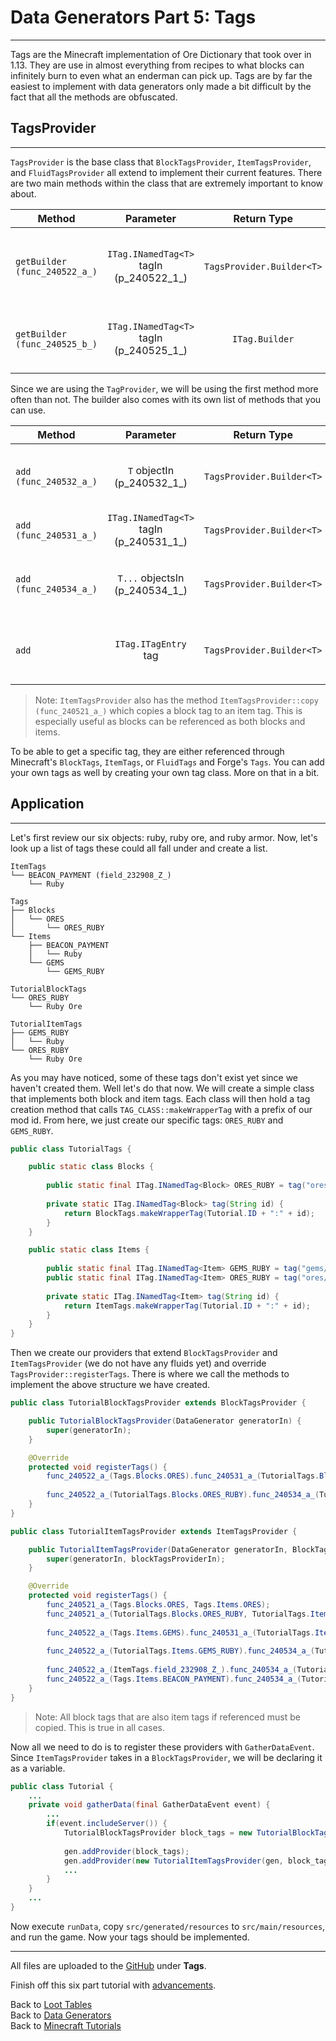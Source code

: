 ﻿# <a name="tags"></a>Data Generators Part 5: Tags
---

Tags are the Minecraft implementation of Ore Dictionary that took over in 1.13. They are use in almost everything from recipes to what blocks can infinitely burn to even what an enderman can pick up. Tags are by far the easiest to implement with data generators only made a bit difficult by the fact that all the methods are obfuscated.

## <a name="tagsprovider"></a>TagsProvider
---

`TagsProvider` is the base class that `BlockTagsProvider`, `ItemTagsProvider`, and `FluidTagsProvider` all extend to implement their current features. There are two main methods within the class that are extremely important to know about.

Method | Parameter | Return Type | Use
--- | :---: | :---: | ---
`getBuilder (func_240522_a_)` | `ITag.INamedTag<T>` tagIn (p\_240522\_1\_) | `TagsProvider.Builder<T>` | Gets the provider builder for a tag.
`getBuilder (func_240525_b_)` | `ITag.INamedTag<T>` tagIn (p\_240525\_1\_) | `ITag.Builder` | Gets the tag builder for a tag.

Since we are using the `TagProvider`, we will be using the first method more often than not. The builder also comes with its own list of methods that you can use.

Method | Parameter | Return Type | Use
--- | :---: | :---: | ---
`add (func_240532_a_)` | `T` objectIn (p\_240532\_1\_) | `TagsProvider.Builder<T>` | Adds an object to a tag.
`add (func_240531_a_)` | `ITag.INamedTag<T>` tagIn (p\_240531\_1\_) | `TagsProvider.Builder<T>` | Adds a tag to a tag.
`add (func_240534_a_)` | `T...` objectsIn (p\_240534\_1\_) | `TagsProvider.Builder<T>` | Adds these objects to a tag.
`add` | `ITag.ITagEntry` tag | `TagsProvider.Builder<T>` | Adds a tag entry to a tag.

> Note: `ItemTagsProvider` also has the method `ItemTagsProvider::copy (func_240521_a_)` which copies a block tag to an item tag. This is especially useful as blocks can be referenced as both blocks and items.

To be able to get a specific tag, they are either referenced through Minecraft's `BlockTags`, `ItemTags`, or `FluidTags` and Forge's `Tags`. You can add your own tags as well by creating your own tag class. More on that in a bit.

## <a name="application"></a>Application
---

Let's first review our six objects: ruby, ruby ore, and ruby armor. Now, let's look up a list of tags these could all fall under and create a list.

```
ItemTags
└── BEACON_PAYMENT (field_232908_Z_)
	└── Ruby

Tags
├── Blocks
│	└── ORES
│		└── ORES_RUBY
└── Items
	├── BEACON_PAYMENT
	│	└── Ruby
	└── GEMS
		└── GEMS_RUBY

TutorialBlockTags
└── ORES_RUBY
	└── Ruby Ore

TutorialItemTags
├── GEMS_RUBY
│	└── Ruby
└── ORES_RUBY
	└── Ruby Ore
```

As you may have noticed, some of these tags don't exist yet since we haven't created them. Well let's do that now. We will create a simple class that implements both block and item tags. Each class will then hold a tag creation method that calls `TAG_CLASS::makeWrapperTag` with a prefix of our mod id. From here, we just create our specific tags: `ORES_RUBY` and `GEMS_RUBY`.

```java
public class TutorialTags {

	public static class Blocks {
		
		public static final ITag.INamedTag<Block> ORES_RUBY = tag("ores/ruby");
		
		private static ITag.INamedTag<Block> tag(String id) {
			return BlockTags.makeWrapperTag(Tutorial.ID + ":" + id);
		}
	}

	public static class Items {
		
		public static final ITag.INamedTag<Item> GEMS_RUBY = tag("gems/ruby");
		public static final ITag.INamedTag<Item> ORES_RUBY = tag("ores/ruby");
		
		private static ITag.INamedTag<Item> tag(String id) {
			return ItemTags.makeWrapperTag(Tutorial.ID + ":" + id);
		}
	}
}
```

Then we create our providers that extend `BlockTagsProvider` and `ItemTagsProvider` (we do not have any fluids yet) and override `TagsProvider::registerTags`. There is where we call the methods to implement the above structure we have created.

```java
public class TutorialBlockTagsProvider extends BlockTagsProvider {

	public TutorialBlockTagsProvider(DataGenerator generatorIn) {
		super(generatorIn);
	}

	@Override
	protected void registerTags() {
		func_240522_a_(Tags.Blocks.ORES).func_240531_a_(TutorialTags.Blocks.ORES_RUBY);
		
		func_240522_a_(TutorialTags.Blocks.ORES_RUBY).func_240534_a_(TutorialBlocks.RUBY_ORE.get());
	}
}
```

```java
public class TutorialItemTagsProvider extends ItemTagsProvider {

	public TutorialItemTagsProvider(DataGenerator generatorIn, BlockTagsProvider blockTagsProviderIn) {
		super(generatorIn, blockTagsProviderIn);
	}

	@Override
	protected void registerTags() {
		func_240521_a_(Tags.Blocks.ORES, Tags.Items.ORES);
		func_240521_a_(TutorialTags.Blocks.ORES_RUBY, TutorialTags.Items.ORES_RUBY);
		
		func_240522_a_(Tags.Items.GEMS).func_240531_a_(TutorialTags.Items.GEMS_RUBY);
		
		func_240522_a_(TutorialTags.Items.GEMS_RUBY).func_240534_a_(TutorialItems.RUBY.get());
		
		func_240522_a_(ItemTags.field_232908_Z_).func_240534_a_(TutorialItems.RUBY.get());
		func_240522_a_(Tags.Items.BEACON_PAYMENT).func_240534_a_(TutorialItems.RUBY.get());
	}
}
```

> Note: All block tags that are also item tags if referenced must be copied. This is true in all cases.

Now all we need to do is to register these providers with `GatherDataEvent`. Since `ItemTagsProvider` takes in a `BlockTagsProvider`, we will be declaring it as a variable.

```java
public class Tutorial {
	...
	private void gatherData(final GatherDataEvent event) {
		...
		if(event.includeServer()) {
			TutorialBlockTagsProvider block_tags = new TutorialBlockTagsProvider(gen);
			
			gen.addProvider(block_tags);
			gen.addProvider(new TutorialItemTagsProvider(gen, block_tags));
			...
		}
	}
	...
}
```

Now execute `runData`, copy `src/generated/resources` to `src/main/resources`, and run the game. Now your tags should be implemented.

---
All files are uploaded to the [GitHub](https://github.com/ChampionAsh5357/1.16.x-Minecraft-Tutorial/tree/1.16.1-32.0.61-web) under **Tags**.

Finish off this six part tutorial with [advancements](./advancements).

Back to [Loot Tables](./loot_tables)  
Back to [Data Generators](../../index#data-generators)  
Back to [Minecraft Tutorials](../../index)  